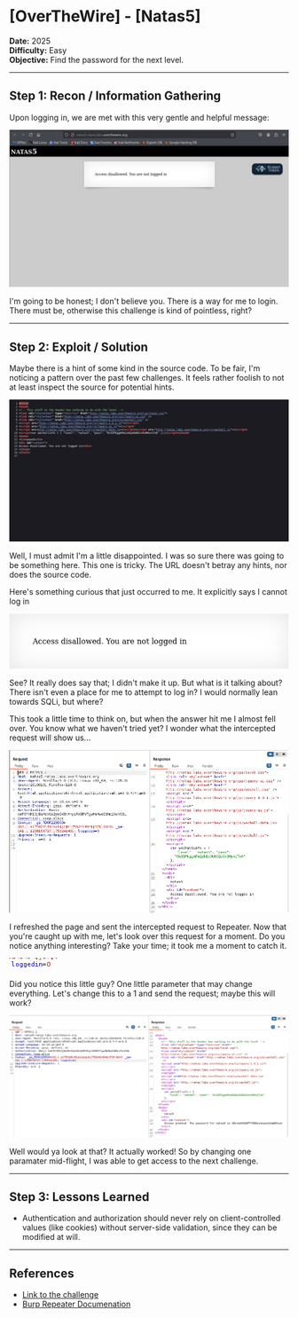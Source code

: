 # [OverTheWire] - [Natas5]

**Date:** 2025  
**Difficulty:** Easy  
**Objective:** Find the password for the next level.

---

## Step 1: Recon / Information Gathering
Upon logging in, we are met with this very gentle and helpful message:

![Screenshot of challenge text](/Assets/Natas5.png)

I'm going to be honest; I don't believe you. There is a way for me to login. There must be, otherwise this challenge is kind of pointless, right?

---

## Step 2: Exploit / Solution

Maybe there is a hint of some kind in the source code. To be fair, I'm noticing a pattern over the past few challenges. It feels rather foolish to not at least inspect the source for potential hints.

![Screenshot of source code](/Assets/Natas5_source.png)

Well, I must admit I'm a little disappointed. I was so sure there was going to be something here. This one is tricky. The URL doesn't betray any hints, nor does the source code. 

Here's something curious that just occurred to me. It explicitly says I cannot log in

![Screenshot of challenge error](/Assets/Natas5_error.png)

See? It really does say that; I didn't make it up. But what is it talking about? There isn't even a place for me to attempt to log in? I would normally lean towards SQLi, but where? 

This took a little time to think on, but when the answer hit me I almost fell over. You know what we haven't tried yet? I wonder what the intercepted request will show us...

![Screenshot of burp request](/Assets/Natas5_burp.png)

I refreshed the page and sent the intercepted request to Repeater. Now that you're caught up with me, let's look over this request for a moment. Do you notice anything interesting? Take your time; it took me a moment to catch it.

![Screenshot of burp request](/Assets/Natas5_not_logged_in.png)

Did you notice this little guy? One little parameter that may change everything. Let's change this to a 1 and send the request; maybe this will work?

![Screenshot of burp request](/Assets/Natas5_logged_in.png)

Well would ya look at that? It actually worked! So by changing one paramater mid-flight, I was able to get access to the next challenge.

---

## Step 3: Lessons Learned
- Authentication and authorization should never rely on client-controlled values (like cookies) without server-side validation, since they can be modified at will.  

---

## References
- [Link to the challenge](http://natas5.natas.labs.overthewire.org/)  
- [Burp Repeater Documenation](https://portswigger.net/burp/documentation/desktop/tools/repeater)